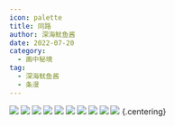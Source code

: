 ```yaml
---
icon: palette
title: 同路
author: 深海鱿鱼酱
date: 2022-07-20
category:
  - 画中秘境
tag:
  - 深海鱿鱼酱
  - 条漫
---
```


![](./res/comic/01.png)
![](./res/comic/02.png)
![](./res/comic/03.png)
![](./res/comic/04.png)
![](./res/comic/05.png)
![](./res/comic/06.png)
![](./res/comic/07.png)
![](./res/comic/08.png)
![](./res/comic/09.png)
![](./res/comic/10.png) {.centering}

<ArticleAd />